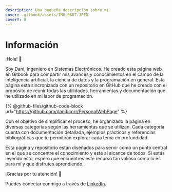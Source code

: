 ```yaml
---
description: Una pequeña descripción sobre mi.
cover: .gitbook/assets/IMG_0607.JPEG
coverY: 0
---
```


# Información

¡Hola! 👋

Soy Dani, Ingeniero en Sistemas Electrónicos. He creado esta página web en Gitbook para compartir mis avances y conocimientos en el campo de la inteligencia artificial, la ciencia de datos y la programación en general. Esta página está sincronizada con un repositorio en GitHub que he creado con el propósito de reunir todas las utilidades, herramientas y documentación que he utilizado en mi labor de programación.

{% @github-files/github-code-block url="https://github.com/danibcorr/PersonalWebPage" %}

Con el objetivo de simplificar el proceso, he organizado la página en diversas categorías según las herramientas que se utilizan. Cada categoría cuenta con documentación detallada, ejemplos prácticos y referencias bibliográficas que te permitirán explorar cada tema en profundidad.

Esta página y repositorio están diseñados para servir como un punto central en el que se concentre el conocimiento y esté al alcance de todos. Si estás leyendo esto, espero que encuentres este recurso tan valioso como lo es para mí y que disfrutes aprendiendo.

¡Gracias por tu atención! 👏

Puedes conectar conmigo a través de [LinkedIn](https://www.linkedin.com/in/danibcorr/).